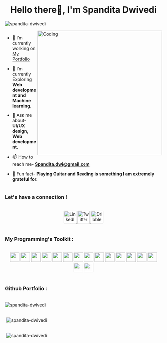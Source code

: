 ![]()
<h1 align="center">Hello there🔆, I'm Spandita Dwivedi</h1>
<p align="left"> <img src="https://komarev.com/ghpvc/?username=spandita-dwivedi&label=Profile%20views&color=0e75b6&style=flat" alt="spandita-dwivedi" /> </p>
<p><img align="right" alt="Coding" width="400" src="https://media2.giphy.com/media/L1R1tvI9svkIWwpVYr/giphy.gif?cid=ecf05e47a24y13rdzhwy5q5r8y5qok8sbc0hig5iel3q83v0&rid=giphy.gif&ct=g"> </p>
<p align="left"> <a href="https://twitter.com/" target="blank"><img src="https://img.shields.io/twitter/follow/?logo=twitter&style=for-the-badge" alt="" /></a> </p>

- 🔭 I’m currently working on [My Portfolio](https://spandita.vercel.app/)

- 🌱 I’m currently Exploring **Web development and Machine learning.**

- 💬 Ask me about- **UI/UX design, Web development.**

- 📫 How to reach me- **Spandita.dwi@gmail.com**

- 🌻 Fun fact- **Playing Guitar and Reading is something I am extremely grateful for.**
<h1></h1>


### Let's have a connection !

<br>
<div id="badges" align="center">
 <a href="https://www.linkedin.com/in/spandita-dwivedi-a97789246/">
    <img src="https://cdn-icons-png.flaticon.com/512/1383/1383262.png" height=40px width=40px alt="LinkedIn Badge"/>
  </a>
  
  <a href="https://twitter.com/spandita_dwi">
    <img src="https://cdn-icons-png.flaticon.com/512/2335/2335289.png" height=40px width=40px alt="Twitter Badge"/>
  </a>
  
   <a href="https://dribbble.com/spandita_d">
    <img src="https://cdn-icons-png.flaticon.com/512/4008/4008375.png" height=40px width=40px alt="Dribble Badge"/>
  </a>

</div>

<h1></h1>

### My Programming's Toolkit :

<br>

<div align="center"> 
<img src="https://cdn-icons-png.flaticon.com/512/753/753244.png" height="30" width="30">
<img src="https://cdn-icons-png.flaticon.com/512/5968/5968705.png" height="30" width="30">
<img src="https://cdn-icons-png.flaticon.com/512/9472/9472487.png" height="30" width="30">
<img src="https://cdn-icons-png.flaticon.com/512/3097/3097008.png" height="30" width="30">
<img src="https://cdn-icons-png.flaticon.com/512/4726/4726005.png" height="30" width="30">
<img src="https://cdn-icons-png.flaticon.com/512/888/888859.png" height="30" width="30">
<img src="https://cdn-icons-png.flaticon.com/512/5968/5968381.png" height="30" width="30">
<img src="https://cdn-icons-png.flaticon.com/512/5968/5968322.png" height="30" width="30">
<img src="https://cdn-icons-png.flaticon.com/512/136/136527.png" height="30" width="30">
<img src="https://www.datocms-assets.com/75941/1657707878-nextjs_logo.png" height="30" width="30">
<img src="https://cdn-icons-png.flaticon.com/512/2111/2111288.png" height="30" width="30">
<img src="https://res.cloudinary.com/crunchbase-production/image/upload/dtokjerhk1dxyludtlwc" height="30" width="30">
<img src="https://cdn.iconscout.com/icon/free/png-256/heroku-3521485-2944929.png" height="30" width="30">
<img src="https://cdn-icons-png.flaticon.com/512/5968/5968358.png" height="30" width="30">
<img src="https://cdn-icons-png.flaticon.com/512/5210/5210800.png" height="30" width="30">
<img src="https://cdn-icons-png.flaticon.com/512/5210/5210500.png" height="30" width="30">
</div>
<h1></h1>



### Github Portfolio :

<br>

<table cellpadding="0">
<tr style="padding: 0">
<img src="https://github-readme-stats.vercel.app/api/top-langs?username=spandita-dwivedi&show_icons=true&locale=en&layout=compact&theme=github_dark" alt="spandita-dwivedi" />
</tr>
</table>


<table cellpadding="0">
<tr style="padding: 0">
&nbsp;<img src="https://github-readme-stats.vercel.app/api?username=spandita-dwivedi&show_icons=true&locale=en&theme=github_dark"" alt="spandita-dwivedi" />
</tr>
</table>


<table cellpadding="0">
<tr style="padding: 0">
&nbsp;<img src="https://github-readme-streak-stats.herokuapp.com/?user=spandita-dwivedi&&theme=dark"" alt="spandita-dwivedi" />
</tr>
</table>

